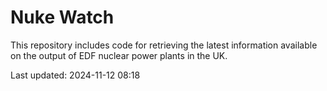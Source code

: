 # Nuke Watch

This repository includes code for retrieving the latest information available on the output of EDF nuclear power plants in the UK.

Last updated: 2024-11-12 08:18